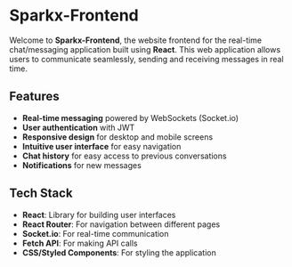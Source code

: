 # Sparkx-Frontend

Welcome to **Sparkx-Frontend**, the website frontend for the real-time chat/messaging application built using **React**. This web application allows users to communicate seamlessly, sending and receiving messages in real time.

## Features
- **Real-time messaging** powered by WebSockets (Socket.io)
- **User authentication** with JWT
- **Responsive design** for desktop and mobile screens
- **Intuitive user interface** for easy navigation
- **Chat history** for easy access to previous conversations
- **Notifications** for new messages

## Tech Stack
- **React**: Library for building user interfaces
- **React Router**: For navigation between different pages
- **Socket.io**: For real-time communication
- **Fetch API**: For making API calls
- **CSS/Styled Components**: For styling the application
